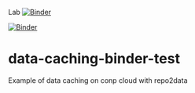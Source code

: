 Lab [![Binder](https://conp8.calculquebec.cloud/badge_logo.svg)](https://conp8.calculquebec.cloud/v2/gh/ltetrel/repo2data-caching-conp/master?urlpath=lab)

[![Binder](https://conp8.calculquebec.cloud/badge_logo.svg)](https://conp8.calculquebec.cloud/v2/gh/ltetrel/repo2data-caching-conp/master/)

# data-caching-binder-test

Example of data caching on conp cloud with repo2data
